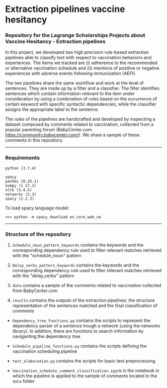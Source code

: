 # Extraction pipelines vaccine hesitancy
### Repository for the Lagrange Scholarships Projects about Vaccine Hesitancy - Extraction pipelines  

In this project, we developed two high precision rule-based extraction pipelines able to classify text with respect to vaccination behaviors and experiences. The items we tracked are (i) adherence to the recommended or alternative vaccination schedule and (ii) mentions of positive or negative experiences with adverse events following immunization (AEFI).  

The two pipelines share the same workflow and work at the level of sentences. They are made up by a filter and a classifier. The filter identifies sentences which contain information relevant to the item under consideration by using a combination of rules based on the occurrence of certain keyword with specific syntactic dependencies, while the classifier assigns the appropriate label to the sentence. 

The rules of the pipelines are handcrafted and developed by inspecting a dataset composed by comments related to vaccination, collected from a popular parenting forum (BabyCenter.com https://community.babycenter.com/). We share a sample of these comments in this repository.

__________________________
### Requirements

```
python (3.7.4)

spacy
pandas (0.25.1)
numpy (1.17.2)
nltk (3.4.5)
networkx (2.3)
spacy (2.2.3)
```

To load spacy language model:
```
>>> python -m spacy download en_core_web_sm
```
__________________________

### Structure of the repository

1. ```Schedule_noun_pattern_keywords``` contains the keywords and the corresponding dependency rule used to filter relevant matches retrieved with the "schedule_noun" pattern

2. ```Delay_verbs_pattern_keywords``` contains the keywords and the corresponding dependency rule used to filter relevant matches retrieved with the "delay_verbs" pattern

3. ```data``` contains a sample of the comments related to vaccination collected from BabyCenter.com

4. ```results``` contains the outputs of the extraction pipelines: the structure representation of the sentences matched and the final classification of comments

* ```Dependency_tree_functions.py``` contains the scripts to represent the dependency parser of a sentence trough a network (using the networkx library). In addition, there are functions to search information by naviganting the dependency tree

* ```Schedule_pipeline_functions.py``` contains the scripts defining the vaccination scheduling pipeline

* ```text_elaboration.py``` contains the scripts for basic text preprocessing 

* ```Vaccination_schedule_comment_classification.ipynb``` is the notebook in which the pipeline is applied to the sample of comments located in the ```data``` folder


